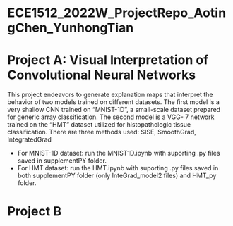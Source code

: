 # ECE1512_2022W_ProjectRepo_AotingChen_YunhongTian
# Project A: Visual Interpretation of Convolutional Neural Networks
This project endeavors to generate explanation maps that interpret the behavior of two models trained on different datasets. The first model is a very shallow CNN trained on “MNIST-1D”, a small-scale dataset prepared for generic array classification. The second model is a VGG- 7 network trained on the “HMT” dataset utilized for histopathologic tissue classification. There are three methods used: SISE, SmoothGrad, IntegratedGrad
* For MNIST-1D dataset: run the  MNIST1D.ipynb with suporting .py files saved in supplementPY folder.
* For HMT dataset: run the HMT.ipynb with suporting .py files saved in both supplementPY folder (only InteGrad_model2 files) and HMT_py folder.
# Project B


